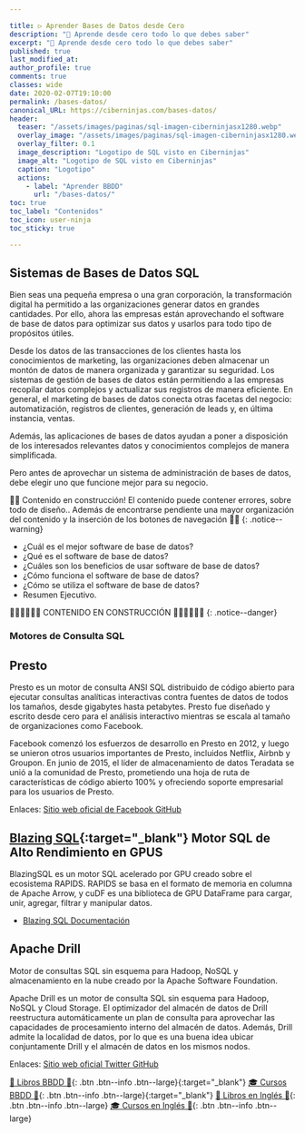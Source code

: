 ```yaml
---

title: ▷ Aprender Bases de Datos desde Cero
description: "📁 Aprende desde cero todo lo que debes saber"
excerpt: "📁 Aprende desde cero todo lo que debes saber"
published: true
last_modified_at: 
author_profile: true
comments: true
classes: wide
date: 2020-02-07T19:10:00
permalink: /bases-datos/
canonical_URL: https://ciberninjas.com/bases-datos/
header:
  teaser: "/assets/images/paginas/sql-imagen-ciberninjasx1280.webp"
  overlay_image: "/assets/images/paginas/sql-imagen-ciberninjasx1280.webp"
  overlay_filter: 0.1
  image_description: "Logotipo de SQL visto en Ciberninjas"
  image_alt: "Logotipo de SQL visto en Ciberninjas"
  caption: "Logotipo"
  actions:
    - label: "Aprender BBDD"
      url: "/bases-datos/"
toc: true
toc_label: "Contenidos"
toc_icon: user-ninja
toc_sticky: true

---
```


## Sistemas de Bases de Datos SQL

Bien seas una pequeña empresa o una gran corporación, la transformación digital ha permitido a las organizaciones generar datos en grandes cantidades. Por ello, ahora las empresas están aprovechando el software de base de datos para optimizar sus datos y usarlos para todo tipo de propósitos útiles.

Desde los datos de las transacciones de los clientes hasta los conocimientos de marketing, las organizaciones deben almacenar un montón de datos de manera organizada y garantizar su seguridad. Los sistemas de gestión de bases de datos están permitiendo a las empresas recopilar datos complejos y actualizar sus registros de manera eficiente. En general, el marketing de bases de datos conecta otras facetas del negocio: automatización, registros de clientes, generación de leads y, en última instancia, ventas.

Además, las aplicaciones de bases de datos ayudan a poner a disposición de los interesados ​​relevantes datos y conocimientos complejos de manera simplificada.

Pero antes de aprovechar un sistema de administración de bases de datos, debe elegir uno que funcione mejor para su negocio.

👷‍♂️ Contenido en construcción! El contenido puede contener errores, sobre todo de diseño.. Además de encontrarse pendiente una mayor organización del contenido y la inserción de los botones de navegación 👷‍♂️
{: .notice--warning}

<!-- https://blog.sqlauthority.com/2020/01/24/sql-server-tools-i-use-and-recommend-updated-january-2020/  -->

* ¿Cuál es el mejor software de base de datos?
* ¿Qué es el software de base de datos?
* ¿Cuáles son los beneficios de usar software de base de datos?
* ¿Cómo funciona el software de base de datos?
* ¿Cómo se utiliza el software de base de datos?
* Resumen Ejecutivo.

🚧👷‍♂️🚧👷‍♂️ CONTENIDO EN CONSTRUCCIÓN 👷‍♂️🚧👷‍♂️🚧
{: .notice--danger}
<!-- https://www.adamenfroy.com/database-software -->

### Motores de Consulta SQL

## Presto

Presto es un motor de consulta ANSI SQL distribuido de código abierto para ejecutar consultas analíticas interactivas contra fuentes de datos de todos los tamaños, desde gigabytes hasta petabytes. Presto fue diseñado y escrito desde cero para el análisis interactivo mientras se escala al tamaño de organizaciones como Facebook.

Facebook comenzó los esfuerzos de desarrollo en Presto en 2012, y luego se unieron otros usuarios importantes de Presto, incluidos Netflix, Airbnb y Groupon. En junio de 2015, el líder de almacenamiento de datos Teradata se unió a la comunidad de Presto, prometiendo una hoja de ruta de características de código abierto 100% y ofreciendo soporte empresarial para los usuarios de Presto.

Enlaces: [Sitio web oficial de ](https://prestodb.io/)  [Facebook ](https://www.facebook.com/prestodb)  [GitHub](https://github.com/prestodb/presto)

## [Blazing SQL](https://www.blazingsql.com){:target="_blank"} Motor SQL de Alto Rendimiento en GPUS

BlazingSQL es un motor SQL acelerado por GPU creado sobre el ecosistema RAPIDS. RAPIDS se basa en el formato de memoria en columna de Apache Arrow, y cuDF es una biblioteca de GPU DataFrame para cargar, unir, agregar, filtrar y manipular datos.

* [Blazing SQL Documentación](https://docs.blazingdb.com/docs/blazingsql)
<!-- Comparativas: https://stackshare.io/search/q=similar%20sql%20oracle -->

## Apache Drill

Motor de consultas SQL sin esquema para Hadoop, NoSQL y almacenamiento en la nube creado por la Apache Software Foundation.

Apache Drill es un motor de consulta SQL sin esquema para Hadoop, NoSQL y Cloud Storage. El optimizador del almacén de datos de Drill reestructura automáticamente un plan de consulta para aprovechar las capacidades de procesamiento interno del almacén de datos. Además, Drill admite la localidad de datos, por lo que es una buena idea ubicar conjuntamente Drill y el almacén de datos en los mismos nodos.

Enlaces: [Sitio web oficial ](https://drill.apache.org/)  [Twitter ](https://twitter.com/apachedrill)  [GitHub](https://github.com/apache/drill/tree/1.16.0)

[📕 Libros BBDD 📂](https://kutt.it/bases-datos-libros){: .btn .btn--info .btn--large}{:target="_blank"}
 [🎓 Cursos BBDD 📂](https://kutt.it/bases-datos-cursos){: .btn .btn--info .btn--large}{:target="_blank"}  [📕 Libros en Inglés 📂](/biblioteca-de-programacion-y-tecnologia-ingles/#base-de-datos){: .btn .btn--info .btn--large} [🎓 Cursos en Inglés 📂](/cursos-tecnologia-ingles/#-bases-de-datos){: .btn .btn--info .btn--large}
